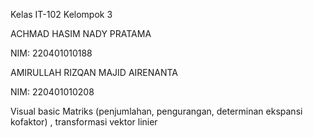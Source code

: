 Kelas IT-102
Kelompok 3	

ACHMAD HASIM NADY PRATAMA

NIM: 220401010188

AMIRULLAH RIZQAN MAJID AIRENANTA	

NIM: 220401010208

Visual basic Matriks (penjumlahan, pengurangan, determinan ekspansi kofaktor) , transformasi vektor linier
